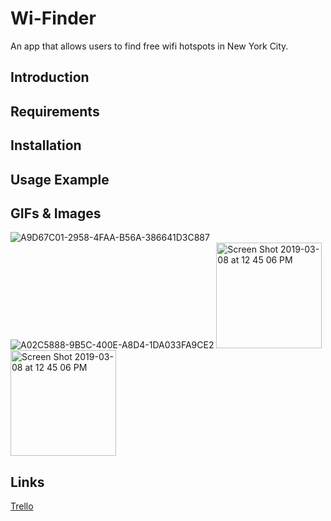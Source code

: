 # Wi-Finder
An app that allows users to find free wifi hotspots in New York City.  

## Introduction 


## Requirements

## Installation

## Usage Example

## GIFs & Images
![A9D67C01-2958-4FAA-B56A-386641D3C887](https://user-images.githubusercontent.com/43827399/55129708-837da980-50ee-11e9-82ec-d6c1750cd337.GIF)
![A02C5888-9B5C-400E-A8D4-1DA033FA9CE2](https://user-images.githubusercontent.com/43827399/55129709-837da980-50ee-11e9-9fdb-e2b584f567ff.GIF)
<img width="169" alt="Screen Shot 2019-03-08 at 12 45 06 PM" src="https://user-images.githubusercontent.com/43827399/55129711-837da980-50ee-11e9-9d9a-ba9b346f55fd.jpg">
<img width="169" alt="Screen Shot 2019-03-08 at 12 45 06 PM" src="https://user-images.githubusercontent.com/43827399/55129710-837da980-50ee-11e9-95e1-9b03b0a6bf6b.jpg">

## Links
[Trello](https://trello.com/b/vvdrPeYr/hackathon-wifi-on)
